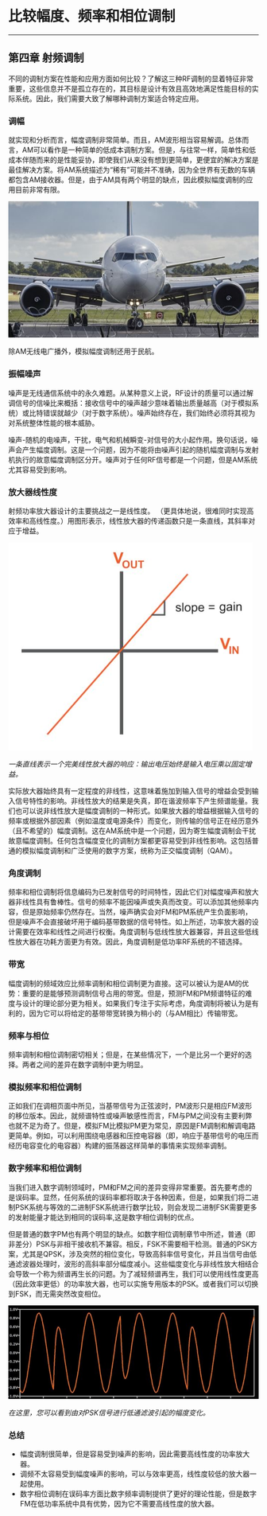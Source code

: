 # 比较幅度、频率和相位调制

------

## 第四章 射频调制

不同的调制方案在性能和应用方面如何比较？了解这三种RF调制的显着特征非常重要，这些信息并不是孤立存在的，其目标是设计有效且高效地满足性能目标的实际系统。因此，我们需要大致了解哪种调制方案适合特定应用。

### 调幅

就实现和分析而言，幅度调制非常简单。而且，AM波形相当容易解调。总体而言，AM可以看作是一种简单的低成本调制方案。但是，与往常一样，简单性和低成本伴随而来的是性能妥协，即使我们从来没有想到更简单，更便宜的解决方案是最佳解决方案。将AM系统描述为“稀有”可能并不准确，因为全世界有无数的车辆都包含AM接收器。但是，由于AM具有两个明显的缺点，因此模拟幅度调制的应用目前非常有限。

![mod_7](imgs/RFT_ch4_pg7_1.jpg)

除AM无线电广播外，模拟幅度调制还用于民航。

### 振幅噪声

噪声是无线通信系统中的永久难题。从某种意义上说，RF设计的质量可以通过解调信号的信噪比来概括：接收信号中的噪声越少意味着输出质量越高（对于模拟系统）或比特错误就越少（对于数字系统）。噪声始终存在，我们始终必须将其视为对系统整体性能的根本威胁。

噪声-随机的电噪声，干扰，电气和机械瞬变-对信号的大小起作用。换句话说，噪声会产生幅度调制。这是一个问题，因为不能将由噪声引起的随机幅度调制与发射机执行的故意幅度调制区分开。噪声对于任何RF信号都是一个问题，但是AM系统尤其容易受到影响。

### 放大器线性度

射频功率放大器设计的主要挑战之一是线性度。 （更具体地说，很难同时实现高效率和高线性度。）用图形表示，线性放大器的传递函数只是一条直线，其斜率对应于增益。

![mod_7](imgs/RFT_ch4_pg7_2.jpg)

*一条直线表示一个完美线性放大器的响应：输出电压始终是输入电压乘以固定增益。*

实际放大器始终具有一定程度的非线性，这意味着施加到输入信号的增益会受到输入信号特性的影响。非线性放大的结果是失真，即在谐波频率下产生频谱能量。我们也可以说非线性放大是幅度调制的一种形式。如果放大器的增益根据输入信号的频率或根据外部因素（例如温度或电源条件）而变化，则传输的信号正在经历意外（且不希望的）幅度调制。这在AM系统中是一个问题，因为寄生幅度调制会干扰故意幅度调制。任何包含幅度变化的调制方案都更容易受到非线性影响。这包括普通的模拟幅度调制和广泛使用的数字方案，统称为正交幅度调制（QAM）。

### 角度调制

频率和相位调制将信息编码为已发射信号的时间特性，因此它们对幅度噪声和放大器非线性具有鲁棒性。信号的频率不能因噪声或失真而改变。可以添加其他频率内容，但是原始频率仍然存在。当然，噪声确实会对FM和PM系统产生负面影响，但是噪声不会直接破坏用于编码基带数据的信号特性。如上所述，功率放大器的设计需要在效率和线性之间进行权衡。角度调制与低线性放大器兼容，并且这些低线性放大器在功耗方面更为有效。因此，角度调制是低功率RF系统的不错选择。

### 带宽

幅度调制的频域效应比频率调制和相位调制更为直接。这可以被认为是AM的优势：重要的是能够预测调制信号占用的带宽。但是，预测FM和PM频谱特征的难度与设计的理论部分更为相关。如果我们专注于实际考虑，角度调制将被认为是有利的，因为它可以将给定的基带带宽转换为稍小的（与AM相比）传输带宽。

### 频率与相位

频率调制和相位调制密切相关；但是，在某些情况下，一个是比另一个更好的选择。两者之间的差异在数字调制中更为明显。

### 模拟频率和相位调制

正如我们在调相页面中所见，当基带信号为正弦波时，PM波形只是相应FM波形的移位版本。因此，就频谱特性或噪声敏感性而言，FM与PM之间没有主要利弊也就不足为奇了。但是，模拟FM比模拟PM更为常见，原因是FM调制和解调电路更简单。例如，可以利用围绕电感器和压控电容器（即，响应于基带信号的电压而经历电容变化的电容器）构建的振荡器这样简单的事情来实现频率调制。

### 数字频率和相位调制

当我们进入数字调制领域时，PM和FM之间的差异变得非常重要。首先要考虑的是误码率。显然，任何系统的误码率都将取决于各种因素，但是，如果我们将二进制PSK系统与等效的二进制FSK系统进行数学比较，则会发现二进制FSK需要更多的发射能量才能达到相同的误码率,这是数字相位调制的优点。

但是普通的数字PM也有两个明显的缺点。如数字相位调制章节中所述，普通（即非差分）PSK与非相干接收机不兼容。相反，FSK不需要相干检测。普通的PSK方案，尤其是QPSK，涉及突然的相位变化，导致高斜率信号变化，并且当信号由低通滤波器处理时，波形的高斜率部分幅度减小。这些幅度变化与非线性放大相结合会导致一个称为频谱再生长的问题。为了减轻频谱再生，我们可以使用线性度更高（因此效率更低）的功率放大器，也可以实施专用版本的PSK。或者我们可以切换到FSK，而无需突然改变相位。

![mod_7](imgs/RFT_ch4_pg7_3.jpg)

*在这里，您可以看到由对PSK信号进行低通滤波引起的幅度变化。*

### 总结

* 幅度调制很简单，但是容易受到噪声的影响，因此需要高线性度的功率放大器。
* 调频不太容易受到幅度噪声的影响，可以与效率更高，线性度较低的放大器一起使用。
* 数字相位调制在误码率方面比数字频率调制提供了更好的理论性能，但是数字FM在低功率系统中具有优势，因为它不需要高线性度的放大器。